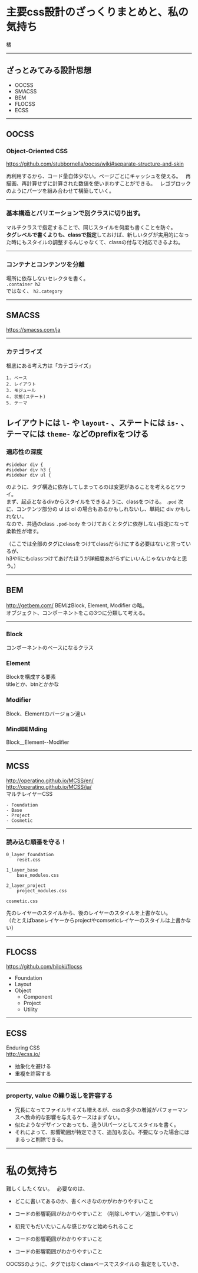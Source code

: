 # 主要css設計のざっくりまとめと、私の気持ち

橘

---

## ざっとみてみる設計思想

- OOCSS
- SMACSS
- BEM
- FLOCSS
- ECSS

---

## OOCSS

### Object-Oriented CSS
https://github.com/stubbornella/oocss/wiki#separate-structure-and-skin

再利用するから、コード量自体少ない。ページごとにキャッシュを使える。  
再描画、再計算せずに計算された数値を使いまわすことができる。  
レゴブロックのようにパーツを組み合わせて構築していく。

---

### 基本構造とバリエーションで別クラスに切り出す。  
マルチクラスで指定することで、同じスタイルを何度も書くことを防ぐ。  
**タグレベルで書くよりも、classで指定**しておけば、新しいタグが実用的になった時にもスタイルの調整するんじゃなくて、classの付与で対応できるよね。

---

### コンテナとコンテンツを分離
場所に依存しないセレクタを書く。  
`.container h2`  
ではなく、 
`h2.category`

---

## SMACSS
https://smacss.com/ja

---

### カテゴライズ
根底にある考え方は「カテゴライズ」
```
1. ベース
2. レイアウト
3. モジュール
4. 状態(ステート)
5. テーマ
```
レイアウトには `l-` や `layout-` 、ステートには `is-` 、テーマには `theme-` などのprefixをつける
---

### 適応性の深度
```
#sidebar div {
#sidebar div h3 {
#sidebar div ul {
```
のように、タグ構造に依存してしまってるのは変更があることを考えるとツライ。  
まず、起点となるdivからスタイルをできるように、classをつける。 `.pod`
次に、コンテンツ部分の ul は ol の場合もあるかもしれないし、単純に div かもしれない。  
なので、共通のclass `.pod-body` をつけておくとタグに依存しない指定になって柔軟性が増す。  

（ここでは全部のタグにclassをつけてclassだらけにする必要はないと言っているが、  
h3やliにもclassつけてあげたほうが詳細度あがらずにいいんじゃないかなと思う。）  

---

## BEM

http://getbem.com/
BEMはBlock, Element, Modifier の略。  
オブジェクト、コンポーネントをこの3つに分類して考える。

---

### Block
コンポーネントのベースになるクラス

### Element
Blockを構成する要素  
titleとか、btnとかかな

### Modifier
Block、Elementのバージョン違い

### MindBEMding

Block__Element--Modifier

---

## MCSS
http://operatino.github.io/MCSS/en/  
http://operatino.github.io/MCSS/ja/  
マルチレイヤーCSS  
```
- Foundation
- Base
- Project
- Cosmetic
```

---

### 読み込む順番を守る！
```
0_layer_foundation
    reset.css

1_layer_base
    base_modules.css

2_layer_project
    project_modules.css

cosmetic.css
```
先のレイヤーのスタイルから、後のレイヤーのスタイルを上書かない。  
（たとえばbaseレイヤーからprojectやcomseticレイヤーのスタイルは上書かない）  

---

## FLOCSS
https://github.com/hiloki/flocss

- Foundation
- Layout
- Object
  - Component
  - Project
  - Utility
---

## ECSS
Enduring CSS  
http://ecss.io/  

- 抽象化を避ける
- 重複を許容する

---

### property, value の繰り返しを許容する

- 冗長になってファイルサイズも増えるが、cssの多少の増減がパフォーマンスへ致命的な影響を与えるケースはまずない。
- 似たようなデザインであっても、違うUIパーツとしてスタイルを書く。
- それによって、影響範囲が特定できて、追加も安心。不要になった場合にはまるっと削除できる。

---

# 私の気持ち

難しくしたくない。  
必要なのは、

- どこに書いてあるのか、書くべきなのかがわかりやすいこと
- コードの影響範囲がわかりやすいこと （削除しやすい／追加しやすい）
- 初見でもだいたいこんな感じかなと始められること

- コードの影響範囲がわかりやすいこと
- コードの影響範囲がわかりやすいこと


OOCSSのように、タグではなくclassベースでスタイルの
指定をしていき、
